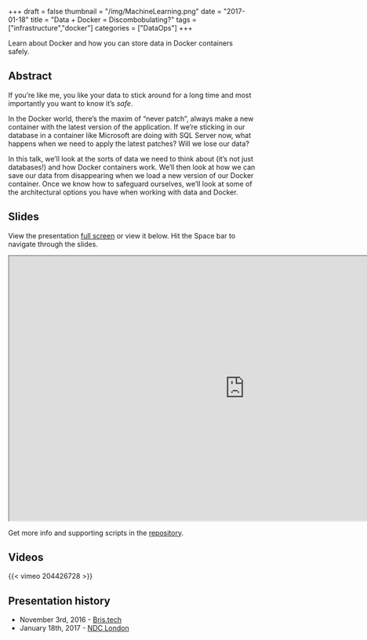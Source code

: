 +++
draft = false
thumbnail = "/img/MachineLearning.png"
date = "2017-01-18"
title = "Data + Docker = Discombobulating?"
tags = ["infrastructure","docker"]
categories = ["DataOps"]
+++

Learn about Docker and how you can store data in Docker containers safely.

## Abstract
If you’re like me, you like your data to stick around for a long time and most importantly you want to know it’s *safe*.

In the Docker world, there’s the maxim of “never patch”, always make a new container with the latest version of the application. If we’re sticking in our database in a container like Microsoft are doing with SQL Server now, what happens when we need to apply the latest patches? Will we lose our data?

In this talk, we’ll look at the sorts of data we need to think about (it’s not just databases!) and how Docker containers work. We’ll then look at how we can save our data from disappearing when we load a new version of our Docker container. Once we know how to safeguard ourselves, we’ll look at some of the architectural options you have when working with data and Docker.

## Slides
View the presentation [full screen](http://stephlocke.info/Rtraining/datadockerdisconbobulating.html) or view it below. Hit the Space bar to navigate through the slides.

<iframe src="http://stephlocke.info/Rtraining/datadockerdisconbobulating.html" width="960" height="540"></iframe>

Get more info and supporting scripts in the [repository](https://github.com/stephlocke/datadockerdisconbobulating).

## Videos
{{< vimeo 204426728 >}}

## Presentation history
- November 3rd, 2016 - [Bris.tech](http://2016.bris.tech/)
- January 18th, 2017 - [NDC London](http://ndc-london.com/)

